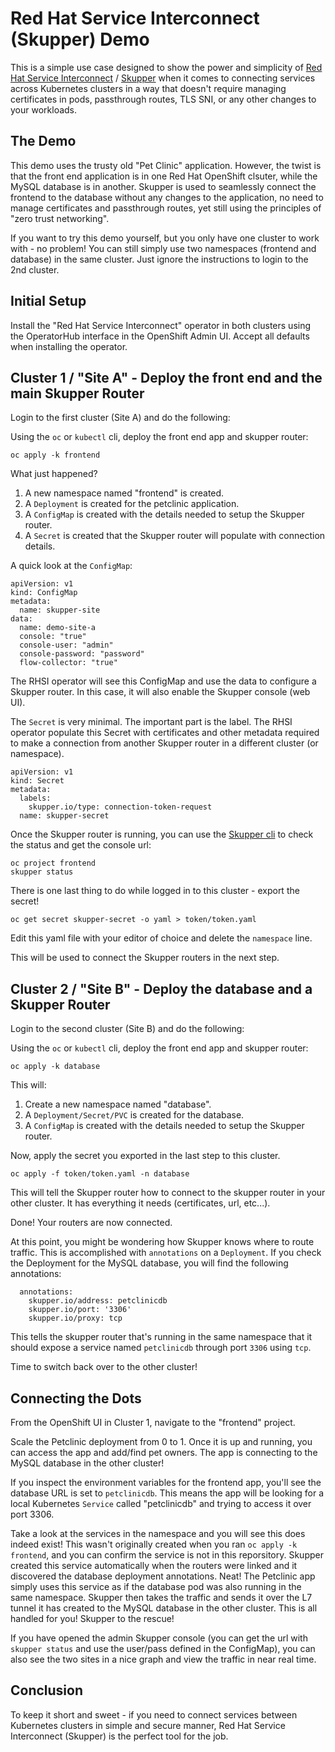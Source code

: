 # Red Hat Service Interconnect (Skupper) Demo

This is a simple use case designed to show the power and simplicity of [Red Hat Service Interconnect](https://www.redhat.com/en/technologies/cloud-computing/service-interconnect) / [Skupper](https://skupper.io) when it comes to connecting services across Kubernetes clusters in a way that doesn't require managing certificates in pods, passthrough routes, TLS SNI, or any other changes to your workloads.

## The Demo

This demo uses the trusty old "Pet Clinic" application.  However, the twist is that the front end application is in one Red Hat OpenShift clsuter, while the MySQL database is in another.  Skupper is used to seamlessly connect the frontend to the database without any changes to the application, no need to manage certificates and passthrough routes, yet still using the principles of "zero trust networking".

If you want to try this demo yourself, but you only have one cluster to work with - no problem!  You can still simply use two namespaces (frontend and database) in the same cluster.  Just ignore the instructions to login to the 2nd cluster.

## Initial Setup

Install the "Red Hat Service Interconnect" operator in both clusters using the OperatorHub interface in the OpenShift Admin UI.  Accept all defaults when installing the operator.

## Cluster 1 / "Site A" - Deploy the front end and the main Skupper Router

Login to the first cluster (Site A) and do the following:

Using the `oc` or `kubectl` cli, deploy the front end app and skupper router:

```
oc apply -k frontend
```

What just happened?

1. A new namespace named "frontend" is created.
2. A `Deployment` is created for the petclinic application.
3. A `ConfigMap` is created with the details needed to setup the Skupper router.
4. A `Secret` is created that the Skupper router will populate with connection details.

A quick look at the `ConfigMap`:

```
apiVersion: v1
kind: ConfigMap
metadata:
  name: skupper-site
data:
  name: demo-site-a
  console: "true"
  console-user: "admin"
  console-password: "password"
  flow-collector: "true"
```

The RHSI operator will see this ConfigMap and use the data to configure a Skupper router.  In this case, it will also enable the Skupper console (web UI).

The `Secret` is very minimal.  The important part is the label.  The RHSI operator populate this Secret with certificates and other metadata required to make a connection from another Skupper router in a different cluster (or namespace).

```
apiVersion: v1
kind: Secret
metadata:
  labels:
    skupper.io/type: connection-token-request
  name: skupper-secret
```

Once the Skupper router is running, you can use the [Skupper cli](https://skupper.io/docs/cli/index.html) to check the status and get the console url:

```
oc project frontend
skupper status
```

There is one last thing to do while logged in to this cluster - export the secret!

```
oc get secret skupper-secret -o yaml > token/token.yaml
```

Edit this yaml file with your editor of choice and delete the `namespace` line.

This will be used to connect the Skupper routers in the next step.

## Cluster 2 / "Site B" - Deploy the database and a Skupper Router

Login to the second cluster (Site B) and do the following:

Using the `oc` or `kubectl` cli, deploy the front end app and skupper router:

```
oc apply -k database
```

This will:

1. Create a new namespace named "database".
2. A `Deployment/Secret/PVC` is created for the database.
3. A `ConfigMap` is created with the details needed to setup the Skupper router.

Now, apply the secret you exported in the last step to this cluster.

```
oc apply -f token/token.yaml -n database
```

This will tell the Skupper router how to connect to the skupper router in your other cluster.  It has everything it needs (certificates, url, etc...).

Done!  Your routers are now connected.

At this point, you might be wondering how Skupper knows where to route traffic.  This is accomplished with `annotations` on a `Deployment`.  If you check the Deployment for the MySQL database, you will find the following annotations:

```
  annotations:
    skupper.io/address: petclinicdb
    skupper.io/port: '3306'
    skupper.io/proxy: tcp
```

This tells the skupper router that's running in the same namespace that it should expose a service named `petclinicdb` through port `3306` using `tcp`.

Time to switch back over to the other cluster!

## Connecting the Dots

From the OpenShift UI in Cluster 1, navigate to the "frontend" project.

Scale the Petclinic deployment from 0 to 1.  Once it is up and running, you can access the app and add/find pet owners.  The app is connecting to the MySQL database in the other cluster!

If you inspect the environment variables for the frontend app, you'll see the database URL is set to `petclinicdb`.  This means the app will be looking for a local Kubernetes `Service` called "petclinicdb" and trying to access it over port 3306.

Take a look at the services in the namespace and you will see this does indeed exist!  This wasn't originally created when you ran `oc apply -k frontend`, and you can confirm the service is not in this reporsitory.  Skupper created this service automatically when the routers were linked and it discovered the database deployment annotations.  Neat!  The Petclinic app simply uses this service as if the database pod was also running in the same namespace.  Skupper then takes the traffic and sends it over the L7 tunnel it has created to the MySQL database in the other cluster.  This is all handled for you!  Skupper to the rescue!

If you have opened the admin Skupper console (you can get the url with `skupper status` and use the user/pass defined in the ConfigMap), you can also see the two sites in a nice graph and view the traffic in near real time.

##  Conclusion

To keep it short and sweet - if you need to connect services between Kubernetes clusters in simple and secure manner, Red Hat Service Interconnect (Skupper) is the perfect tool for the job.

